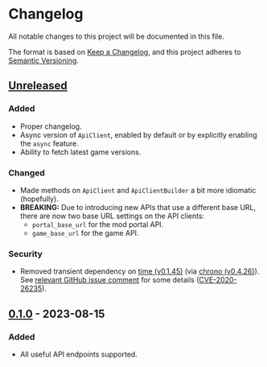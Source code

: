 # Changelog

All notable changes to this project will be documented in this file.

The format is based on [Keep a Changelog](https://keepachangelog.com/en/1.0.0/),
and this project adheres to [Semantic Versioning](https://semver.org/spec/v2.0.0.html).

## [Unreleased]

### Added

 - Proper changelog.
 - Async version of `ApiClient`, enabled by default or by explicitly enabling
   the `async` feature.
 - Ability to fetch latest game versions.

### Changed

 - Made methods on `ApiClient` and `ApiClientBuilder` a bit more idiomatic
   (hopefully).
 - **BREAKING:** Due to introducing new APIs that use a different base URL,
   there are now two base URL settings on the API clients:
    - `portal_base_url` for the mod portal API.
    - `game_base_url` for the game API.

### Security

 - Removed transient dependency on [time (v0.1.45)][time_0.1.45]
   (via [chrono (v0.4.26)][chrono_0.4.26]).
   See [relevant GitHub issue comment][chrono_time_cve_issue] for some details
   ([CVE-2020-26235][]).

[time_0.1.45]: https://crates.io/crates/time/0.1.45
[chrono_0.4.26]: https://crates.io/crates/chrono/0.4.26
[chrono_time_cve_issue]: https://github.com/chronotope/chrono/issues/602#issuecomment-1242149249
[CVE-2020-26235]: https://cve.circl.lu/cve/CVE-2020-26235

## [0.1.0] - 2023-08-15

### Added

 - All useful API endpoints supported.

[unreleased]: https://github.com/Sharparam/facti/compare/api/v0.1.0...HEAD
[0.1.0]: https://github.com/Sharparam/facti/releases/tag/api/v0.1.0
